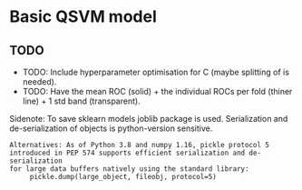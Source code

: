 # Basic QSVM model

## TODO 
* TODO: Include hyperparameter optimisation for C (maybe splitting of is needed).
* TODO: Have the mean ROC (solid) + the individual ROCs per fold (thiner line) + 1 std band (transparent).

Sidenote:
    To save sklearn models joblib package is used. Serialization and
    de-serialization of objects is python-version sensitive.

    Alternatives: As of Python 3.8 and numpy 1.16, pickle protocol 5
    introduced in PEP 574 supports efficient serialization and de-serialization
    for large data buffers natively using the standard library:
         pickle.dump(large_object, fileobj, protocol=5)
    

